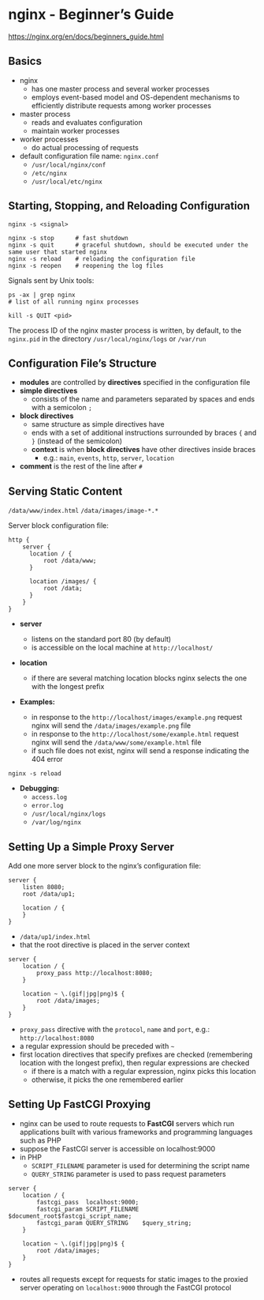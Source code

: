 
# nginx - Beginner’s Guide

https://nginx.org/en/docs/beginners_guide.html

## Basics

- nginx
  - has one master process and several worker processes
  - employs event-based model and OS-dependent mechanisms to efficiently distribute requests among worker processes
- master process
  - reads and evaluates configuration
  - maintain worker processes
- worker processes
  - do actual processing of requests
- default configuration file name: `nginx.conf`
  - `/usr/local/nginx/conf`
  - `/etc/nginx`
  - `/usr/local/etc/nginx`

## Starting, Stopping, and Reloading Configuration

```
nginx -s <signal>

nginx -s stop      # fast shutdown
nginx -s quit      # graceful shutdown, should be executed under the same user that started nginx
nginx -s reload    # reloading the configuration file
nginx -s reopen    # reopening the log files
```

Signals sent by Unix tools:

```
ps -ax | grep nginx
# list of all running nginx processes

kill -s QUIT <pid>
```

The process ID of the nginx master process is written, by default, to the `nginx.pid` in the directory `/usr/local/nginx/logs` or `/var/run`

## Configuration File’s Structure

- **modules** are controlled by **directives** specified in the configuration file
- **simple directives**
  - consists of the name and parameters separated by spaces and ends with a semicolon `;`
- **block directives**
  - same structure as simple directives have
  - ends with a set of additional instructions surrounded by braces `{` and `}` (instead of the semicolon)
  - **context** is when **block directives** have other directives inside braces
    - e.g.: `main`, `events`, `http`, `server`, `location`
- **comment** is the rest of the line after `#`

## Serving Static Content

`/data/www/index.html`
`/data/images/image-*.*`

Server block configuration file:
```
http {
    server {
      location / {
          root /data/www;
      }

      location /images/ {
          root /data;
      }
    }
}
```

- **server**
  - listens on the standard port 80 (by default)
  - is accessible on the local machine at `http://localhost/`
- **location**
  - if there are several matching location blocks nginx selects the one with the longest prefix


- **Examples:**
  - in response to the `http://localhost/images/example.png` request nginx will send the `/data/images/example.png` file
  - in response to the `http://localhost/some/example.html` request nginx will send the `/data/www/some/example.html` file
  - if such file does not exist, nginx will send a response indicating the 404 error

```
nginx -s reload
```

- **Debugging:**
  - `access.log`
  - `error.log`
  - `/usr/local/nginx/logs`
  - `/var/log/nginx`

## Setting Up a Simple Proxy Server

Add one more server block to the nginx’s configuration file:
```
server {
    listen 8080;
    root /data/up1;

    location / {
    }
}
```
- `/data/up1/index.html`
- that the root directive is placed in the server context

```
server {
    location / {
        proxy_pass http://localhost:8080;
    }

    location ~ \.(gif|jpg|png)$ {
        root /data/images;
    }
}
```
- `proxy_pass` directive with the `protocol`, `name` and `port`, e.g.: `http://localhost:8080`
- a regular expression should be preceded with `~`
- first location directives that specify prefixes are checked (remembering location with the longest prefix), then regular expressions are checked
  - if there is a match with a regular expression, nginx picks this location
  - otherwise, it picks the one remembered earlier

## Setting Up FastCGI Proxying

- nginx can be used to route requests to **FastCGI** servers which run applications built with various frameworks and programming languages such as PHP
- suppose the FastCGI server is accessible on localhost:9000
- in PHP
  - `SCRIPT_FILENAME` parameter is used for determining the script name
  - `QUERY_STRING` parameter is used to pass request parameters

```
server {
    location / {
        fastcgi_pass  localhost:9000;
        fastcgi_param SCRIPT_FILENAME $document_root$fastcgi_script_name;
        fastcgi_param QUERY_STRING    $query_string;
    }

    location ~ \.(gif|jpg|png)$ {
        root /data/images;
    }
}
```
- routes all requests except for requests for static images to the proxied server operating on `localhost:9000` through the FastCGI protocol
